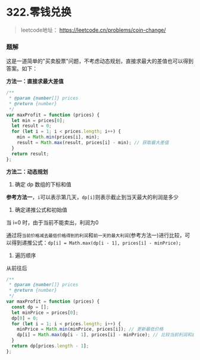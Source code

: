 # 322.零钱兑换

> leetcode地址： https://leetcode.cn/problems/coin-change/

### 题解

这是一道简单的"买卖股票"问题，不考虑动态规划，直接求最大的差值也可以得到答案。如下：

**方法一：直接求最大差值**

```typescript
/**
 * @param {number[]} prices
 * @return {number}
 */
var maxProfit = function (prices) {
  let min = prices[0];
  let result = 0;
  for (let i = 1; i < prices.length; i++) {
    min = Math.min(prices[i], min);
    result = Math.max(result, prices[i] - min); // 获取最大差值
  }
  return result;
};
```

**方法二：动态规划**

1. 确定 dp 数组的下标和值

**参考方法一**，`i`可以表示第几天，`dp[i]`则表示截止到当天最大的利润是多少

1. 确定递推公式和初始值

当 i=0 时，由于当前不能卖出，利润为0

通过将`当前价格减去最低价格得到的利润`和`前一天的最大利润`(参考方法一)进行比较，可以得到递推公式：`dp[i] = Math.max(dp[i - 1], prices[i] - minPrice);`

1. 遍历顺序

从前往后

```typescript
/**
 * @param {number[]} prices
 * @return {number}
 */
var maxProfit = function (prices) {
  const dp = [];
  let minPrice = prices[0];
  dp[0] = 0;
  for (let i = 1; i < prices.length; i++) {
    minPrice = Math.min(minPrice, prices[i]); // 更新最低价格
    dp[i] = Math.max(dp[i - 1], prices[i] - minPrice); // 比较当前利润和前一天的最大利润，得到递推公式
  }
  return dp[prices.length - 1];
};
```
